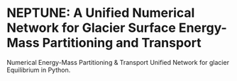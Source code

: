 # NEPTUNE: A Unified Numerical Network for Glacier Surface Energy-Mass Partitioning and Transport

Numerical Energy-Mass Partitioning &amp; Transport Unified Network for glacier Equilibrium in Python.
